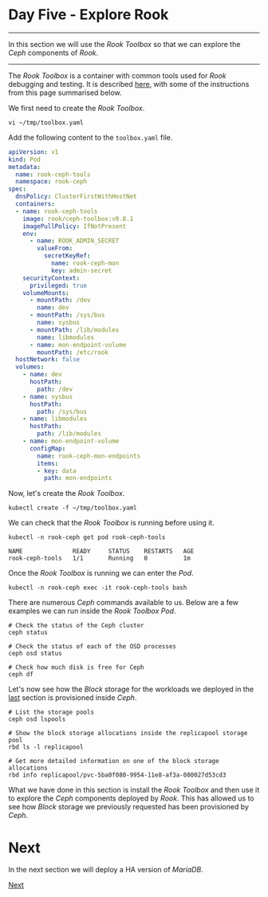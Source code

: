 # Day Five - Explore Rook

---

In this section we will use the _Rook Toolbox_ so that we can explore the _Ceph_ components of _Rook_.

---


The _Rook Toolbox_ is a container with common tools used for _Rook_ debugging and testing.  It is described [here](https://rook.io/docs/rook/v0.8/toolbox.html), with some of the instructions from this page summarised below.

We first need to create the _Rook Toolbox_.

```console
vi ~/tmp/toolbox.yaml
```

Add the following content to the `toolbox.yaml` file.

```yaml
apiVersion: v1
kind: Pod
metadata:
  name: rook-ceph-tools
  namespace: rook-ceph
spec:
  dnsPolicy: ClusterFirstWithHostNet
  containers:
  - name: rook-ceph-tools
    image: rook/ceph-toolbox:v0.8.1
    imagePullPolicy: IfNotPresent
    env:
      - name: ROOK_ADMIN_SECRET
        valueFrom:
          secretKeyRef:
            name: rook-ceph-mon
            key: admin-secret
    securityContext:
      privileged: true
    volumeMounts:
      - mountPath: /dev
        name: dev
      - mountPath: /sys/bus
        name: sysbus
      - mountPath: /lib/modules
        name: libmodules
      - name: mon-endpoint-volume
        mountPath: /etc/rook
  hostNetwork: false
  volumes:
    - name: dev
      hostPath:
        path: /dev
    - name: sysbus
      hostPath:
        path: /sys/bus
    - name: libmodules
      hostPath:
        path: /lib/modules
    - name: mon-endpoint-volume
      configMap:
        name: rook-ceph-mon-endpoints
        items:
        - key: data
          path: mon-endpoints
```

Now, let's create the _Rook Toolbox_.

```console
kubectl create -f ~/tmp/toolbox.yaml
```

We can check that the _Rook Toolbox_ is running before using it.

```console
kubectl -n rook-ceph get pod rook-ceph-tools
```

```console
NAME              READY     STATUS    RESTARTS   AGE
rook-ceph-tools   1/1       Running   0          1m
```

Once the _Rook Toolbox_ is running we can enter the _Pod_.

```console
kubectl -n rook-ceph exec -it rook-ceph-tools bash
```

There are numerous _Ceph_ commands available to us.  Below are a few examples we can run inside the _Rook Toolbox_ _Pod_.

```console
# Check the status of the Ceph cluster
ceph status

# Check the status of each of the OSD processes 
ceph osd status

# Check how much disk is free for Ceph
ceph df
```

Let's now see how the _Block_ storage for the workloads we deployed in the [last](05-03.md) section is provisioned inside _Ceph_.

```console
# List the storage pools
ceph osd lspools

# Show the block storage allocations inside the replicapool storage pool
rbd ls -l replicapool

# Get more detailed information on one of the block storage allocations
rbd info replicapool/pvc-5ba0f080-9954-11e8-af3a-080027d53cd3
```


What we have done in this section is install the _Rook Toolbox_ and then use it to explore the _Ceph_ components deployed by _Rook_.  This has allowed us to see how _Block_ storage we previously requested has been provisioned by _Ceph_.


# Next

In the next section we will deploy a HA version of _MariaDB_.

[Next](05-05.md)